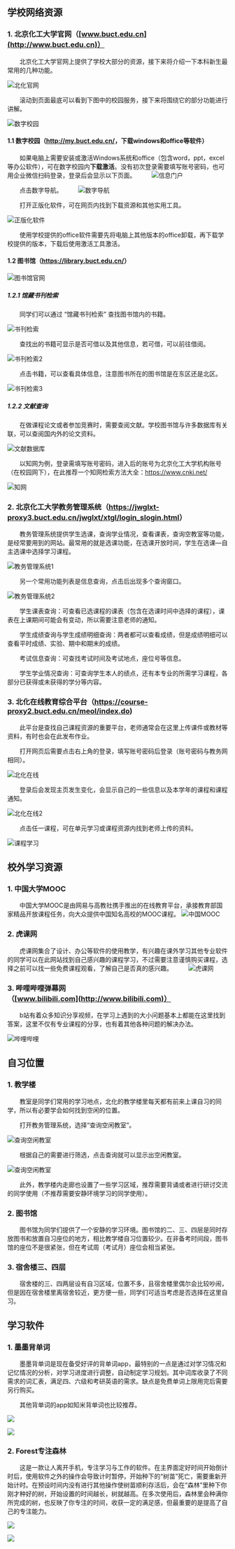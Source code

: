 ## 学校网络资源

### 1. 北京化工大学官网（[www.buct.edu.cn](http://www.buct.edu.cn)）

　　北京化工大学官网上提供了学校大部分的资源，接下来将介绍一下本科新生最常用的几种功能。

![北化官网](./img/学习资源25.jpg)

　　滚动到页面最底可以看到下图中的校园服务，接下来将围绕它的部分功能进行讲解。

![数字校园](./img/学习资源26.jpg)

#### 1.1 数字校园（<http://my.buct.edu.cn/>，下载windows和office等软件）

　　如果电脑上需要安装或激活Windows系统和office（包含word，ppt，excel等办公软件），可在数字校园内**下载激活**。没有初次登录需要填写账号密码，也可用企业微信扫码登录，登录后会显示以下页面。
　　
![信息门户](./img/学习资源30.jpg)

　　点击数字导航。
　　
![数字导航](./img/学习资源31.jpg)

　　打开正版化软件，可在网页内找到下载资源和其他实用工具。

![正版化软件](./img/学习资源32.jpg)

　　使用学校提供的office软件需要先将电脑上其他版本的office卸载，再下载学校提供的版本，下载后使用激活工具激活。

#### 1.2 图书馆（<https://library.buct.edu.cn/>）

![图书馆官网](./img/学习资源6.jpg)

##### 1.2.1 馆藏书刊检索

　　同学们可以通过 “馆藏书刊检索” 查找图书馆内的书籍。

![书刊检索](./img/学习资源7.jpg)

　　查找出的书籍可显示是否可借以及其他信息，若可借，可以前往借阅。

![书刊检索2](./img/学习资源8.jpg)

　　点击书籍，可以查看具体信息，注意图书所在的图书馆是在东区还是北区。

![书刊检索3](./img/学习资源9.jpg)

##### 1.2.2 文献查询

　　在做课程论文或者参加竞赛时，需要查阅文献。学校图书馆与许多数据库有关联，可以查阅国内外的论文资料。

![文献数据库](./img/学习资源10.jpg)

　　以知网为例，登录需填写账号密码，进入后的账号为北京化工大学机构账号（在校园网下），在此推荐一个知网检索方法大全：<https://www.cnki.net/>

![知网](./img/学习资源11.jpg)

### 2. 北京化工大学教务管理系统（<https://jwglxt-proxy3.buct.edu.cn/jwglxt/xtgl/login_slogin.html>）


　　教务管理系统提供学生选课，查询学业情况，查看课表，查询空教室等功能，是经常要用到的网站。最常用的就是选课功能，在选课开放时间，学生在选课—自主选课中选择学习课程。

![教务管理系统1](./img/学习资源12.jpg)

　　另一个常用功能列表是信息查询，点击后出现多个查询窗口。

![教务管理系统2](./img/学习资源13.jpg)

　　学生课表查询：可查看已选课程的课表（包含在选课时间中选择的课程），课表在上课期间可能会有变动，所以需要注意老师的通知。

　　学生成绩查询与学生成绩明细查询：两者都可以查看成绩，但是成绩明细可以查看平时成绩、实验、期中和期末的成绩。

　　考试信息查询：可查找考试时间及考试地点，座位号等信息。

　　学生学业情况查询：可查询学生本人的绩点，还有本专业的所需学习课程，各部分已获得或未获得的学分等内容。

### 3. 北化在线教育综合平台（https://course-proxy2.buct.edu.cn/meol/index.do)

　　此平台是查找自己课程资源的重要平台，老师通常会在这里上传课件或教材等资料，有时也会在此发布作业。

　　打开网页后需要点击右上角的登录，填写账号密码后登录（账号密码与教务网相同）。

![北化在线](./img/学习资源14.jpg)

　　登录后会发现主页发生变化，会显示自己的一些信息以及本学年的课程和课程通知。

![北化在线2](./img/学习资源15.jpg)

　　点击任一课程，可在单元学习或课程资源内找到老师上传的资料。

![课程学习](./img/学习资源16.jpg)

## 校外学习资源

### 1. 中国大学MOOC

　　中国大学MOOC是由网易与高教社携手推出的在线教育平台，承接教育部国家精品开放课程任务，向大众提供中国知名高校的MOOC课程。
![中国MOOC](./img/学习资源17.jpg)

### 2. 虎课网

　　虎课网集合了设计、办公等软件的使用教学，有兴趣在课外学习其他专业软件的同学可以在此网站找到自己感兴趣的课程学习，不过需要注意谨慎购买课程，选择之前可以找一些免费课程观看，了解自己是否真的感兴趣。
　　
![虎课网](./img/学习资源18.jpg)

### 3. 哔哩哔哩弹幕网（[www.bilibili.com](http://www.bilibili.com)）

　　b站有着众多知识分享视频，在学习上遇到的大小问题基本上都能在这里找到答案，这里不仅有专业课程的分享，也有着其他各种问题的解决办法。

![哔哩哔哩](./img/学习资源19.jpg)

## 自习位置

### 1. 教学楼

　　教室是同学们常用的学习地点，北化的教学楼里每天都有前来上课自习的同学，所以有必要学会如何找到空闲的位置。

　　打开教务管理系统，选择“查询空闲教室”。

![查询空闲教室](./img/学习资源20.jpg)

　　根据自己的需要进行筛选，点击查询就可以显示出空闲教室。

![查询空闲教室](./img/学习资源21.jpg)

　　此外，教学楼内走廊也设置了一些学习区域，推荐需要背诵或者进行研讨交流的同学使用（不推荐需要安静环境学习的同学使用）。

### 2. 图书馆

　　图书馆为同学们提供了一个安静的学习环境。图书馆的二、三、四层是同时存放图书和放置自习座位的地方，相比教学楼自习位置较少。在非备考时间段，图书馆的座位不是很紧张，但在考试周（考试月）座位会相当紧张。

### 3. 宿舍楼三、四层

　　宿舍楼的三、四两层设有自习区域，位置不多，且宿舍楼里偶尔会比较吵闹，但是因在宿舍楼里离宿舍较近，更方便一些，同学们可适当考虑是否选择在这里自习。

## 学习软件

### 1. 墨墨背单词

　　墨墨背单词是现在备受好评的背单词app，最特别的一点是通过对学习情况和记忆情况的分析，对学习进度进行调整，自动制定学习规划。其中词库收录了不同需求的词汇表，满足四、六级和考研英语的需求。缺点是免费单词上限用完后需要另行购买。

　　其他背单词的app如知米背单词也比较推荐。

![](./img/学习资源27.jpg)

![](./img/学习资源22.jpg)

### 2. Forest专注森林

　　这是一款让人离开手机，专注学习与工作的软件。在主界面定好时间开始倒计时后，使用软件之外的操作会导致计时暂停，开始种下的“树苗”死亡，需要重新开始计时。在预设时间内没有进行其他操作使树苗顺利存活后，会在“森林”里种下你刚才种好的树，开始设置的时间越长，树就越高。在多次使用后，森林里会种满你所完成的树，也反映了你专注的时间，收获一定的满足感，但最重要的是提高了自己的专注能力。　　

![](./img/学习资源28.jpg)

![](./img/学习资源24.jpg)